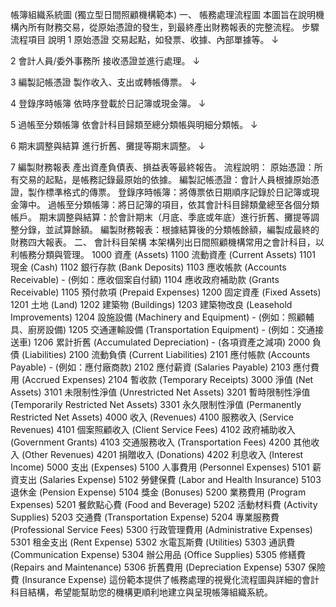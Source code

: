 帳簿組織系統圖 (獨立型日間照顧機構範本)
一、 帳務處理流程圖
本圖旨在說明機構內所有財務交易，從原始憑證的發生，到最終產出財務報表的完整流程。
步驟
流程項目
說明
1
原始憑證
交易起點，如發票、收據、內部單據等。
↓


2
會計人員/委外事務所
接收憑證並進行處理。
↓


3
編製記帳憑證
製作收入、支出或轉帳傳票。
↓


4
登錄序時帳簿
依時序登載於日記簿或現金簿。
↓


5
過帳至分類帳簿
依會計科目歸類至總分類帳與明細分類帳。
↓


6
期末調整與結算
進行折舊、攤提等期末調整。
↓


7
編製財務報表
產出資產負債表、損益表等最終報告。
流程說明：
原始憑證：所有交易的起點，是帳務記錄最原始的依據。
編製記帳憑證：會計人員根據原始憑證，製作標準格式的傳票。
登錄序時帳簿：將傳票依日期順序記錄於日記簿或現金簿中。
過帳至分類帳簿：將日記簿的項目，依其會計科目歸類彙總至各個分類帳戶。
期末調整與結算：於會計期末（月底、季底或年底）進行折舊、攤提等調整分錄，並試算餘額。
編製財務報表：根據結算後的分類帳餘額，編製成最終的財務四大報表。
二、 會計科目架構
本架構列出日間照顧機構常用之會計科目，以利帳務分類與管理。
1000 資產 (Assets)
1100 流動資產 (Current Assets)
1101 現金 (Cash)
1102 銀行存款 (Bank Deposits)
1103 應收帳款 (Accounts Receivable) - (例如：應收個案自付額)
1104 應收政府補助款 (Grants Receivable)
1105 預付款項 (Prepaid Expenses)
1200 固定資產 (Fixed Assets)
1201 土地 (Land)
1202 建築物 (Buildings)
1203 建築物改良 (Leasehold Improvements)
1204 設施設備 (Machinery and Equipment) - (例如：照顧輔具、廚房設備)
1205 交通運輸設備 (Transportation Equipment) - (例如：交通接送車)
1206 累計折舊 (Accumulated Depreciation) - (各項資產之減項)
2000 負債 (Liabilities)
2100 流動負債 (Current Liabilities)
2101 應付帳款 (Accounts Payable) - (例如：應付廠商款)
2102 應付薪資 (Salaries Payable)
2103 應付費用 (Accrued Expenses)
2104 暫收款 (Temporary Receipts)
3000 淨值 (Net Assets)
3101 未限制性淨值 (Unrestricted Net Assets)
3201 暫時限制性淨值 (Temporarily Restricted Net Assets)
3301 永久限制性淨值 (Permanently Restricted Net Assets)
4000 收入 (Revenues)
4100 服務收入 (Service Revenues)
4101 個案照顧收入 (Client Service Fees)
4102 政府補助收入 (Government Grants)
4103 交通服務收入 (Transportation Fees)
4200 其他收入 (Other Revenues)
4201 捐贈收入 (Donations)
4202 利息收入 (Interest Income)
5000 支出 (Expenses)
5100 人事費用 (Personnel Expenses)
5101 薪資支出 (Salaries Expense)
5102 勞健保費 (Labor and Health Insurance)
5103 退休金 (Pension Expense)
5104 獎金 (Bonuses)
5200 業務費用 (Program Expenses)
5201 餐飲點心費 (Food and Beverage)
5202 活動材料費 (Activity Supplies)
5203 交通費 (Transportation Expense)
5204 專業服務費 (Professional Service Fees)
5300 行政管理費用 (Administrative Expenses)
5301 租金支出 (Rent Expense)
5302 水電瓦斯費 (Utilities)
5303 通訊費 (Communication Expense)
5304 辦公用品 (Office Supplies)
5305 修繕費 (Repairs and Maintenance)
5306 折舊費用 (Depreciation Expense)
5307 保險費 (Insurance Expense)
這份範本提供了帳務處理的視覺化流程圖與詳細的會計科目結構，希望能幫助您的機構更順利地建立與呈現帳簿組織系統。